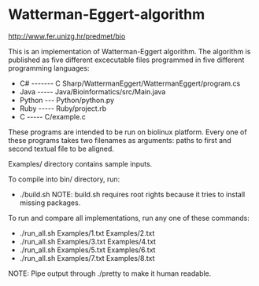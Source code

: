 # Watterman-Eggert-algorithm
http://www.fer.unizg.hr/predmet/bio

This is an implementation of Watterman-Eggert algorithm.
The algorithm is published as five different excecutable files programmed in five different programming languages:
 - C# ------- C Sharp/WattermanEggert/WattermanEggert/program.cs
 - Java ----- Java/Bioinformatics/src/Main.java
 - Python --- Python/python.py
 - Ruby ----- Ruby/project.rb
 - C    ----- C/example.c

These programs are intended to be run on biolinux platform.
Every one of these programs takes two filenames as arguments:
 paths to first and second textual file to be aligned.

Examples/ directory contains sample inputs.

To compile into bin/ directory, run:
- ./build.sh
NOTE: build.sh requires root rights because it tries to install missing packages.

To run and compare all implementations, run any one of these commands:
 - ./run_all.sh Examples/1.txt Examples/2.txt
 - ./run_all.sh Examples/3.txt Examples/4.txt
 - ./run_all.sh Examples/5.txt Examples/6.txt
 - ./run_all.sh Examples/7.txt Examples/8.txt

NOTE: Pipe output through ./pretty to make it human readable.




